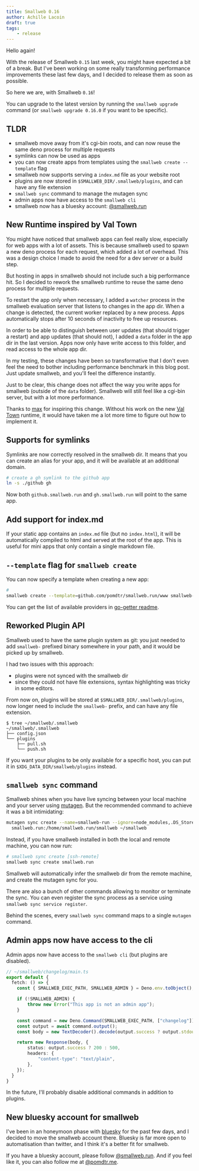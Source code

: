 ```yaml
---
title: Smallweb 0.16
author: Achille Lacoin
draft: true
tags:
    - release
---
```


Hello again!

With the release of Smallweb `0.15` last week, you might have expected a bit of a break. But I've been working on some really transforming performance improvements these last few days, and I decided to release them as soon as possible.

So here we are, with Smallweb `0.16`!

<!-- more -->

You can upgrade to the latest version by running the `smallweb upgrade` command (or `smallweb upgrade 0.16.0` if you want to be specific).

## TLDR

- smallweb move away from it's cgi-bin roots, and can now reuse the same deno process for multiple requests
- symlinks can now be used as apps
- you can now create apps from templates using the `smallweb create --template` flag
- smallweb now supports serving a `index.md` file as your website root
- plugins are now stored in `$SMALLWEB_DIR/.smallweb/plugins`, and can have any file extension
- `smallweb sync` command to manage the mutagen sync
- admin apps now have access to the `smallweb cli`
- smallweb now has a bluesky account: [@smallweb.run](https://bsky.app/profile/smallweb.run)

## New Runtime inspired by Val Town

You might have noticed that smallweb apps can feel really slow, especially for web apps with a lot of assets. This is because smallweb used to spawn a new deno process for each request, which added a lot of overhead. This was a design choice I made to avoid the need for a dev server or a build step.

But hosting in apps in smallweb should not include such a big performance hit. So I decided to rework the smallweb runtime to reuse the same deno process for multiple requests.

To restart the app only when necessary, I added a `watcher` process in the smallweb evaluation server that listens to changes in the app dir.  When a change is detected, the current worker replaced by a new process. Apps automatically stops after 10 seconds of inactivity to free up resources.

In order to be able to distinguish between user updates (that should trigger a restart) and app updates (that should not), I added a `data` folder in the app dir in the last version. Apps now only have write access to this folder, and read access to the whole app dir.

In my testing, these changes have been so transformative that I don't even feel the need to bother including performance benchmark in this blog post. Just update smallweb, and you'll feel the difference instantly.

Just to be clear, this change does not affect the way you write apps for smallweb (outside of the `data` folder). Smallweb will still feel like a cgi-bin server, but with a lot more performance.

Thanks to [max](https://x.com/mxmcd) for inspiring this change. Without his work on the new [Val Town](https://val.town) runtime, it would have taken me a lot more time to figure out how to implement it.

## Supports for symlinks

Symlinks are now correctly resolved in the smallweb dir. It means that you can create an alias for your app, and it will be available at an additional domain.

```sh
# create a gh symlink to the github app
ln -s ./github gh
```

Now both `github.smallweb.run` and `gh.smallweb.run` will point to the same app.

## Add support for index.md

If your static app contains an `index.md` file (but no `index.html`), it will be automatically compiled to html and served at the root of the app. This is useful for mini apps that only contain a single markdown file.

## `--template` flag for `smallweb create`

You can now specify a template when creating a new app:

```sh
#
smallweb create --template=github.com/pomdtr/smallweb.run/www smallweb-homepage
```

You can get the list of available providers in [go-getter readme](https://github.com/hashicorp/go-getter?tab=readme-ov-file#supported-protocols-and-detectors).

## Reworked Plugin API

Smallweb used to have the same plugin system as git: you just needed to add `smallweb-` prefixed binary somewhere in your path, and it would be picked up by smallweb.

I had two issues with this approach:

- plugins were not synced with the smallweb dir
- since they could not have file extensions, syntax highlighting was tricky in some editors.

From now on, plugins will be stored at `$SMALLWEB_DIR/.smallweb/plugins`, now longer need to include the `smallweb-` prefix, and can have any file extension.

```console
$ tree ~/smallweb/.smallweb
~/smallweb/.smallweb
├── config.json
└── plugins
    ├── pull.sh
    └── push.sh
```

If you want your plugins to be only available for a specific host, you can put it in `$XDG_DATA_DIR/smallweb/plugins` instead.

## `smallweb sync` command

Smallweb shines when you have live syncing between your local machine and your server using [mutagen](https://mutagen.io). But the recommended command to achieve it was a bit intimidating:

```sh
mutagen sync create --name=smallweb-run --ignore=node_modules,.DS_Store --ignore-vcs --mode=two-way-resolved \
  smallweb.run:/home/smallweb.run/smallweb ~/smallweb
```

Instead, if you have smallweb installed in both the local and remote machine, you can now run:

```sh
# smallweb sync create [ssh-remote]
smallweb sync create smallweb.run
```

Smallweb will automatically infer the smallweb dir from the remote machine, and create the mutagen sync for you.

There are also a bunch of other commands allowing to monitor or terminate the sync. You can even register the sync process as a service using `smallweb sync service register`.

Behind the scenes, every `smallweb sync` command maps to a single `mutagen` command.

## Admin apps now have access to the cli

Admin apps now have access to the `smallweb cli` (but plugins are disabled).

```ts
// ~/smallweb/changelog/main.ts
export default {
  fetch: () => {
    const { SMALLWEB_EXEC_PATH, SMALLWEB_ADMIN } = Deno.env.toObject();

    if (!SMALLWEB_ADMIN) {
        throw new Error("This app is not an admin app");
    }

    const command = new Deno.Command(SMALLWEB_EXEC_PATH, ["changelog"]);
    const output = await command.output();
    const body = new TextDecoder().decode(output.success ? output.stdout : output.stderr);

    return new Response(body, {
        status: output.success ? 200 : 500,
        headers: {
            "content-type": "text/plain",
        },
    });
  }
}
```

In the future, I'll probably disable additional commands in addition to plugins.

## New bluesky account for smallweb

I've been in an honeymoon phase with [bluesky](https://bsky.social) for the past few days, and I decided to move the smallweb account there. Bluesky is far more open to automatisation than twitter, and I think it's a better fit for smallweb.

If you have a bluesky account, please follow [@smallweb.run](https://bsky.app/profile/smallweb.run). And if you feel like it, you can also follow me at [@pomdtr.me](https://bsky.app/profile/pomdtr.me).
